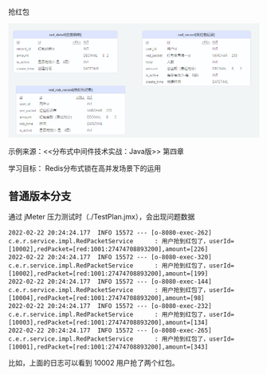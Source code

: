 抢红包

![表结构](./db.png)

示例来源：<<分布式中间件技术实战：Java版>> 第四章

学习目标： Redis分布式锁在高并发场景下的运用


## 普通版本分支
通过 jMeter 压力测试时（./TestPlan.jmx），会出现问题数据
```
2022-02-22 20:24:24.177  INFO 15572 --- [o-8080-exec-262] c.e.r.service.impl.RedPacketService      : 用户抢到红包了，userId=[10002],redPacket=[red:1001:27474708893200],amount=[226]
2022-02-22 20:24:24.177  INFO 15572 --- [o-8080-exec-320] c.e.r.service.impl.RedPacketService      : 用户抢到红包了，userId=[10002],redPacket=[red:1001:27474708893200],amount=[199]
2022-02-22 20:24:24.177  INFO 15572 --- [o-8080-exec-144] c.e.r.service.impl.RedPacketService      : 用户抢到红包了，userId=[10004],redPacket=[red:1001:27474708893200],amount=[98]
2022-02-22 20:24:24.177  INFO 15572 --- [o-8080-exec-232] c.e.r.service.impl.RedPacketService      : 用户抢到红包了，userId=[10003],redPacket=[red:1001:27474708893200],amount=[134]
2022-02-22 20:24:24.177  INFO 15572 --- [o-8080-exec-265] c.e.r.service.impl.RedPacketService      : 用户抢到红包了，userId=[10001],redPacket=[red:1001:27474708893200],amount=[343]
```

比如，上面的日志可以看到 10002 用户抢了两个红包。
